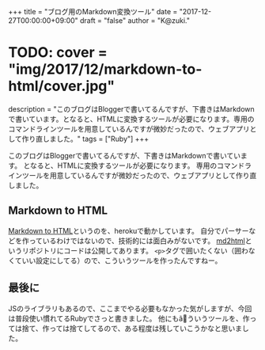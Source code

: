 +++
title = "ブログ用のMarkdown変換ツール"
date = "2017-12-27T00:00:00+09:00"
draft = "false"
author = "K@zuki."
# TODO: cover = "img/2017/12/markdown-to-html/cover.jpg"
description = "このブログはBloggerで書いてるんですが、下書きはMarkdownで書いています。となると、HTMLに変換するツールが必要になります。専用のコマンドラインツールを用意しているんですが微妙だったので、ウェブアプリとして作り直しました。"
tags = ["Ruby"]
+++

このブログはBloggerで書いてるんですが、下書きはMarkdownで書いています。
となると、HTMLに変換するツールが必要になります。
専用のコマンドラインツールを用意しているんですが微妙だったので、ウェブアプリとして作り直しました。

## Markdown to HTML
[Markdown to HTML](https://shielded-chamber-65842.herokuapp.com/)というのを、herokuで動かしています。
自分でパーサーなどを作っているわけではないので、技術的には面白みがないです。
[md2html](https://github.com/corrupt952/md2html)というリポジトリにコードは公開してあります。
`<p>`タグで囲いたくない（囲わなくていい設定にしてる）ので、こういうツールを作ったんですねー。

## 最後に
JSのライブラリもあるので、ここまでやる必要もなかった気がしますが、今回は普段使い慣れてるRubyでさっと書きました。
他にもã<M-C-A>ういうツールを、作っては捨て、作っては捨てしてるので、ある程度は残していこうかなと思いました。
